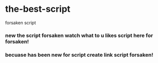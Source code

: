 # the-best-script
forsaken script
### new the script forsaken watch what to u likes script here for forsaken!
### becuase has been new for script create link script forsaken!

